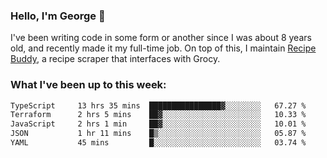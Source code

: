 ### Hello, I'm George 👋

I've been writing code in some form or another since I was about 8 years old, and recently made it my full-time job. On top of this, I maintain [Recipe Buddy](https://github.com/georgegebbett/recipe-buddy), a recipe scraper that interfaces with Grocy.  

<!--
**georgegebbett/georgegebbett** is a ✨ _special_ ✨ repository because its `README.md` (this file) appears on your GitHub profile.

Here are some ideas to get you started:

- 🔭 I’m currently working on ...
- 🌱 I’m currently learning ...
- 👯 I’m looking to collaborate on ...
- 🤔 I’m looking for help with ...
- 💬 Ask me about ...
- 📫 How to reach me: ...
- 😄 Pronouns: ...
- ⚡ Fun fact: ...
-->

### What I've been up to this week:
<!--START_SECTION:waka-->

```txt
TypeScript     13 hrs 35 mins  ████████████████▓░░░░░░░░   67.27 %
Terraform      2 hrs 5 mins    ██▓░░░░░░░░░░░░░░░░░░░░░░   10.33 %
JavaScript     2 hrs 1 min     ██▓░░░░░░░░░░░░░░░░░░░░░░   10.01 %
JSON           1 hr 11 mins    █▒░░░░░░░░░░░░░░░░░░░░░░░   05.87 %
YAML           45 mins         █░░░░░░░░░░░░░░░░░░░░░░░░   03.74 %
```

<!--END_SECTION:waka-->
